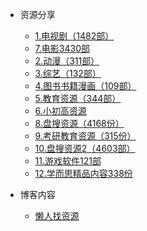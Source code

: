 - 资源分享
   - [1.电视剧（1482部）](source/1.电视剧.md)
   - [7.电影3430部](source/7.电影.md)
   - [2.动漫（311部）](source/2.动漫.md)
   - [3.综艺（132部）](source/3.综艺.md)
   - [4.图书书籍漫画（109部）](source/4.图书书籍漫画.md)
   - [5.教育资源（344部）](source/5.教育资源.md)
   - [6.小初高资源](source/6.小初高资源.md)
   - [8.盘搜资源（4168份）](source/8.盘搜资源.md)
   - [9.考研教育资源（315份）](source/9.考研教育资源.md)
   - [10.盘搜资源2（4603部）](source/10.盘搜资源2.md)
   - [11.游戏软件121部](source/11.游戏软件.md)
   - [12.学而思精品内容338份](source/12.学而思精品内容.md)
   
   
- 博客内容
  
  - [懒人找资源](http://lazymovie.me/)
